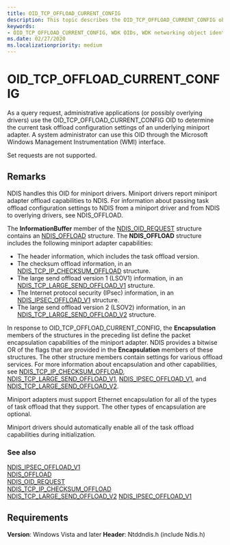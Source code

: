```yaml
---
title: OID_TCP_OFFLOAD_CURRENT_CONFIG
description: This topic describes the OID_TCP_OFFLOAD_CURRENT_CONFIG object identifier (OID). 
keywords:
- OID_TCP_OFFLOAD_CURRENT_CONFIG, WDK OIDs, WDK networking object identifiers, WDK networking OIDs
ms.date: 02/27/2020
ms.localizationpriority: medium
---
```


# OID_TCP_OFFLOAD_CURRENT_CONFIG

As a query request, administrative applications (or possibly overlying drivers) use the OID_TCP_OFFLOAD_CURRENT_CONFIG OID to determine the current task offload configuration settings of an underlying miniport adapter. A system administrator can use this OID through the Microsoft Windows Management Instrumentation (WMI) interface.

Set requests are not supported.

## Remarks

NDIS handles this OID for miniport drivers. Miniport drivers report miniport adapter offload capabilities to NDIS. For information about passing task offload configuration settings to NDIS from a miniport driver and from NDIS to overlying drivers, see NDIS_OFFLOAD.

The **InformationBuffer** member of the [NDIS_OID_REQUEST](/windows-hardware/drivers/ddi/oidrequest/ns-oidrequest-ndis_oid_request) structure contains an [NDIS_OFFLOAD](/windows-hardware/drivers/ddi/ntddndis/ns-ntddndis-_ndis_offload) structure. The **NDIS_OFFLOAD** structure includes the following miniport adapter capabilities:

- The header information, which includes the task offload version.
- The checksum offload information, in an [NDIS_TCP_IP_CHECKSUM_OFFLOAD](/windows-hardware/drivers/ddi/ntddndis/ns-ntddndis-_ndis_tcp_ip_checksum_offload) structure.
- The large send offload version 1 (LSOV1) information, in an [NDIS_TCP_LARGE_SEND_OFFLOAD_V1](/windows-hardware/drivers/ddi/ntddndis/ns-ntddndis-_ndis_tcp_large_send_offload_v1) structure.
- The Internet protocol security (IPsec) information, in an [NDIS_IPSEC_OFFLOAD_V1](/windows-hardware/drivers/ddi/ntddndis/ns-ntddndis-_ndis_ipsec_offload_v1) structure.
- The large send offload version 2 (LSOV2) information, in an [NDIS_TCP_LARGE_SEND_OFFLOAD_V2](/windows-hardware/drivers/ddi/ntddndis/ns-ntddndis-_ndis_tcp_large_send_offload_v2) structure.

In response to OID_TCP_OFFLOAD_CURRENT_CONFIG, the **Encapsulation** members of the structures in the preceding list define the packet encapsulation capabilities of the miniport adapter. NDIS provides a bitwise OR of the flags that are provided in the **Encapsulation** members of these structures. The other structure members contain settings for various offload services. For more information about encapsulation and other capabilities, see [NDIS_TCP_IP_CHECKSUM_OFFLOAD](/windows-hardware/drivers/ddi/ntddndis/ns-ntddndis-_ndis_tcp_ip_checksum_offload), [NDIS_TCP_LARGE_SEND_OFFLOAD_V1](/windows-hardware/drivers/ddi/ntddndis/ns-ntddndis-_ndis_tcp_large_send_offload_v1), [NDIS_IPSEC_OFFLOAD_V1](/windows-hardware/drivers/ddi/ntddndis/ns-ntddndis-_ndis_ipsec_offload_v1), and [NDIS_TCP_LARGE_SEND_OFFLOAD_V2](/windows-hardware/drivers/ddi/ntddndis/ns-ntddndis-_ndis_tcp_large_send_offload_v2).

Miniport adapters must support Ethernet encapsulation for all of the types of task offload that they support. The other types of encapsulation are optional.

Miniport drivers should automatically enable all of the task offload capabilities during initialization.

### See also

[NDIS_IPSEC_OFFLOAD_V1](/windows-hardware/drivers/ddi/ntddndis/ns-ntddndis-_ndis_ipsec_offload_v1)  
[NDIS_OFFLOAD](/windows-hardware/drivers/ddi/ntddndis/ns-ntddndis-_ndis_offload)  
[NDIS_OID_REQUEST](/windows-hardware/drivers/ddi/oidrequest/ns-oidrequest-ndis_oid_request)  
[NDIS_TCP_IP_CHECKSUM_OFFLOAD](/windows-hardware/drivers/ddi/ntddndis/ns-ntddndis-_ndis_tcp_ip_checksum_offload)  
[NDIS_TCP_LARGE_SEND_OFFLOAD_V2](/windows-hardware/drivers/ddi/ntddndis/ns-ntddndis-_ndis_tcp_large_send_offload_v2)
[NDIS_IPSEC_OFFLOAD_V1](/windows-hardware/drivers/ddi/ntddndis/ns-ntddndis-_ndis_ipsec_offload_v1)  

## Requirements

**Version**: Windows Vista and later
**Header**: Ntddndis.h (include Ndis.h)

